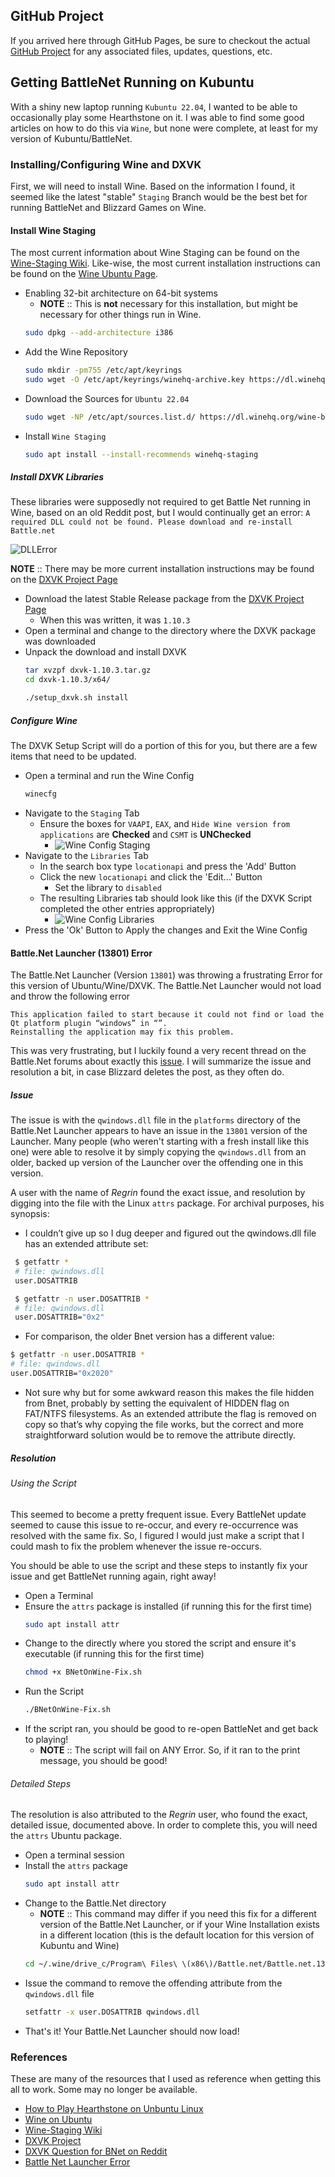 ## GitHub Project
If you arrived here through GitHub Pages, be sure to checkout the actual [GitHub Project](https://github.com/CharacterBuilding/BattleNetOnKubuntu)
for any associated files, updates, questions, etc.

## Getting BattleNet Running on Kubuntu
With a shiny new laptop running `Kubuntu 22.04`, I wanted to be able to
occasionally play some Hearthstone on it. I was able to find some good
articles on how to do this via `Wine`, but none were complete, at least
for my version of Kubuntu/BattleNet.

### Installing/Configuring Wine and DXVK
First, we will need to install Wine. Based on the information I found, it
seemed like the latest "stable" `Staging` Branch would be the best bet for
running BattleNet and Blizzard Games on Wine.

#### Install Wine Staging
The most current information about Wine Staging can be found on the [Wine-Staging Wiki](https://wiki.winehq.org/Wine-Staging).
Like-wise, the most current installation instructions can be found on the [Wine Ubuntu Page](https://wiki.winehq.org/Ubuntu).

* Enabling 32-bit architecture on 64-bit systems
    * **NOTE** :: This is **not** necessary for this installation, but might be necessary for other things run in Wine.
    ```bash
    sudo dpkg --add-architecture i386
    ```
* Add the Wine Repository
    ```bash
    sudo mkdir -pm755 /etc/apt/keyrings
    sudo wget -O /etc/apt/keyrings/winehq-archive.key https://dl.winehq.org/wine-builds/winehq.key
    ```
* Download the Sources for `Ubuntu 22.04`
    ```bash
    sudo wget -NP /etc/apt/sources.list.d/ https://dl.winehq.org/wine-builds/ubuntu/dists/jammy/winehq-jammy.sources
    ```
* Install `Wine Staging`
    ```bash
    sudo apt install --install-recommends winehq-staging
    ```

##### Install DXVK Libraries
These libraries were supposedly not required to get Battle Net running in Wine, based on an old Reddit post, but I 
would continually get an error: `A required DLL could not be found. Please download and re-install Battle.net`

![DLLError](./ScreenShots/BNet-DLLError.png)

**NOTE** :: There may be more current installation instructions may be found on the 
[DXVK Project Page](https://github.com/doitsujin/dxvk)

* Download the latest Stable Release package from the [DXVK Project Page](https://github.com/doitsujin/dxvk/releases)
    * When this was written, it was `1.10.3`
* Open a terminal and change to the directory where the DXVK package was downloaded
* Unpack the download and install DXVK
    ```bash
    tar xvzpf dxvk-1.10.3.tar.gz
    cd dxvk-1.10.3/x64/
    
    ./setup_dxvk.sh install
    ```
    
##### Configure Wine
The DXVK Setup Script will do a portion of this for you, but there are a few items that need to be updated.

* Open a terminal and run the Wine Config
    ```bash
    winecfg
    ```
* Navigate to the `Staging` Tab
    * Ensure the boxes for `VAAPI`, `EAX`, and `Hide Wine version from applications` are **Checked** and `CSMT` is **UNChecked**
        * ![Wine Config Staging](./ScreenShots/winecfg-Staging.png)
* Navigate to the `Libraries` Tab
    * In the search box type `locationapi` and press the 'Add' Button
    * Click the new `locationapi` and click the 'Edit...' Button
        * Set the library to `disabled`
    * The resulting Libraries tab should look like this (if the DXVK Script completed the other entries appropriately)
        * ![Wine Config Libraries](./ScreenShots/winecfg-Libraries.png)
* Press the 'Ok' Button to Apply the changes and Exit the Wine Config


#### Battle.Net Launcher (13801) Error
The Battle.Net Launcher (Version `13801`) was throwing a frustrating Error for this version of Ubuntu/Wine/DXVK. The Battle.Net
Launcher would not load and throw the following error

```
This application failed to start because it could not find or load the Qt platform plugin “windows” in “”.
Reinstalling the application may fix this problem.
```

This was very frustrating, but I luckily found a very recent thread on the Battle.Net forums about exactly this [issue](https://eu.forums.blizzard.com/en/wow/t/battlenet-client-doesnt-start-on-linux-anymore/395413).
I will summarize the issue and resolution a bit, in case Blizzard deletes the post, as they often do.

##### Issue
The issue is with the `qwindows.dll` file in the `platforms` directory of the Battle.Net Launcher appears to have an issue in
the `13801` version of the Launcher. Many people (who weren't starting with a fresh install like this one) were able to resolve
it by simply copying the `qwindows.dll` from an older, backed up version of the Launcher over the offending one in this version.

A user with the name of _Regrin_ found the exact issue, and resolution by digging into the file with the Linux `attrs` package.
For archival purposes, his synopsis:

* I couldn’t give up so I dug deeper and figured out the qwindows.dll file has an extended attribute set:
```bash
 $ getfattr *
 # file: qwindows.dll
 user.DOSATTRIB

 $ getfattr -n user.DOSATTRIB *
 # file: qwindows.dll
 user.DOSATTRIB="0x2"
```
* For comparison, the older Bnet version has a different value:
```bash
$ getfattr -n user.DOSATTRIB *
# file: qwindows.dll
user.DOSATTRIB="0x2020"
```
* Not sure why but for some awkward reason this makes the file hidden from Bnet, probably by setting the equivalent of 
HIDDEN flag on FAT/NTFS filesystems. As an extended attribute the flag is removed on copy so that’s why copying the file
works, but the correct and more straightforward solution would be to remove the attribute directly.

##### Resolution

###### Using the Script
This seemed to become a pretty frequent issue. Every BattleNet update seemed to cause this issue to re-occur, and every
re-occurrence was resolved with the same fix. So, I figured I would just make a script that I could mash to fix the problem
whenever the issue re-occurs.

You should be able to use the script and these steps to instantly fix your issue and get BattleNet running again, right away!

* Open a Terminal
* Ensure the `attrs` package is installed (if running this for the first time)
    ```bash
    sudo apt install attr
    ```
* Change to the directly where you stored the script and ensure it's executable (if running this for the first time)
    ```bash
    chmod +x BNetOnWine-Fix.sh
    ```
* Run the Script
    ```bash
    ./BNetOnWine-Fix.sh
    ```
* If the script ran, you should be good to re-open BattleNet and get back to playing!
    * **NOTE** :: The script will fail on ANY Error. So, if it ran to the print message, you should be good!


###### Detailed Steps
The resolution is also attributed to the _Regrin_ user, who found the exact, detailed issue, documented above. In order to
complete this, you will need the `attrs` Ubuntu package.

* Open a terminal session
* Install the `attrs` package
    ```bash
    sudo apt install attr
    ```
* Change to the Battle.Net directory
    * **NOTE** :: This command may differ if you need this fix for a different version of the Battle.Net Launcher, or if your
    Wine Installation exists in a different location (this is the default location for this version of Kubuntu and Wine)
    ```bash
    cd ~/.wine/drive_c/Program\ Files\ \(x86\)/Battle.net/Battle.net.13801/platforms/
    ```
* Issue the command to remove the offending attribute from the `qwindows.dll` file
    ```bash
    setfattr -x user.DOSATTRIB qwindows.dll
    ```
* That's it! Your Battle.Net Launcher should now load!   


### References
These are many of the resources that I used as reference when getting this
all to work. Some may no longer be available.

* [How to Play Hearthstone on Unbuntu Linux](https://www.maketecheasier.com/play-hearthstone-on-ubuntu-linux/)
* [Wine on Ubuntu](https://wiki.winehq.org/Ubuntu)
* [Wine-Staging Wiki](https://wiki.winehq.org/Wine-Staging)
* [DXVK Project](https://github.com/doitsujin/dxvk)
* [DXVK Question for BNet on Reddit](https://www.reddit.com/r/wine_gaming/comments/8ajdo0/battlenet_with_dxvk/)
* [Battle Net Launcher Error](https://eu.forums.blizzard.com/en/wow/t/battlenet-client-doesnt-start-on-linux-anymore/395413)
